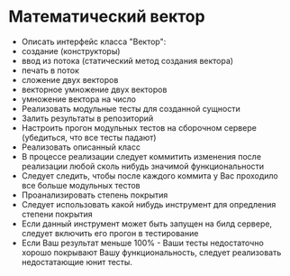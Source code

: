 # Математический вектор

 * Описать интерфейс класса "Вектор":
  * создание (конструкторы)
  * ввод из потока (статический метод создания вектора)
  * печать в поток
  * сложение двух векторов
  * векторное умножение двух векторов
  * умножение вектора на число
 * Реализовать модульные тесты для созданной сущности
 * Залить результаты в репозиторий
 * Настроить прогон модульных тестов на сборочном сервере (убедиться, что все тесты падают)
 * Реализовать описанный класс
  * В процессе реализации следует коммитить изменения после реализации любой сколь нибудь значимой функциональности
  * Следует следить, чтобы после каждого коммита у Вас проходило все больше модульных тестов
 * Проанализировать степень покрытия
  * Следует использовать какой нибудь инструмент для опредления степени покрытия
  * Если данный инструмент может быть запущен на билд сервере, следует включить его прогон в тестирование
  * Если Ваш результат меньше 100% - Ваши тесты недостаточно хорошо покрывают Вашу функциональность, следует реализовать недостатающие юнит тесты.
